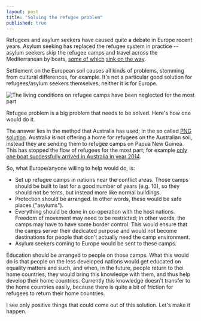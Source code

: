 ```yaml
---
layout: post
title: "Solving the refugee problem"
published: true
---
```


Refugees and asylum seekers have caused quite a debate in Europe recent years. Asylum seeking has replaced the refugee system in practice -- asylum seekers skip the refugee camps and travel across the Mediterranean by boats, [some of which](http://www.bbc.com/news/world-europe-31414009) [sink on the way](http://www.unhcr.org/4f2803949.html).

Settlement on the European soil causes all kinds of problems, stemming from cultural differences, for example. It's not a particular good solution for refugees/asylum seekers themselves, neither it is for Europe.

![The living conditions on refugee camps have been neglected for the most part](http://upload.wikimedia.org/wikipedia/commons/9/94/The_Sahrawi_refugees_%E2%80%93_a_forgotten_crisis_in_the_Algerian_desert_%287%29.jpg)

Refugee problem is a big problem that needs to be solved. Here's how one would do it.

The answer lies in the method that Australia has used; in the so called [PNG solution](http://en.wikipedia.org/wiki/PNG_solution). Australia is not offering a home for refugees on the Australian soil, instead they are sending them to refugee camps on Papua New Guinea. This has stopped the flow of refugees for the most part; for example [only one boat successfully arrived in Australia in year 2014](http://www.smh.com.au/federal-politics/political-news/scott-morrison-cuts-off-access-to-australia-for-refugees-in-indonesia-20141118-11p7ww.html).

So, what Europe/anyone willing to help would do, is:

- Set up refugee camps in nations near the conflict areas. Those camps should be built to last for a good number of years (e.g. 10), so they should not be tents, but instead more like normal buildings.
- Protection should be arranged. In other words, these would be safe places ("asylums").
- Everything should be done in co-operation with the host nations. Freedom of movement may need to be restricted; in other words, the camps may have to have some border control. This would ensure that the camps server their dedicated purpose and would not become destinations for people that don't actually need the camp environment.
- Asylum seekers coming to Europe would be sent to these camps.

Education should be arranged to people on those camps. What this would do is that people on the less developed nations would get educated on equality matters and such, and when, in the future, people return to thei home countries, they would bring this knowledge with them, and thus help develop their home countries. Currently this knowledge doesn't transfer to the home countries easily, because there is quite a bit of friction for refugees to return their home countries.

I see only positive things that could come out of this solution. Let's make it happen.
